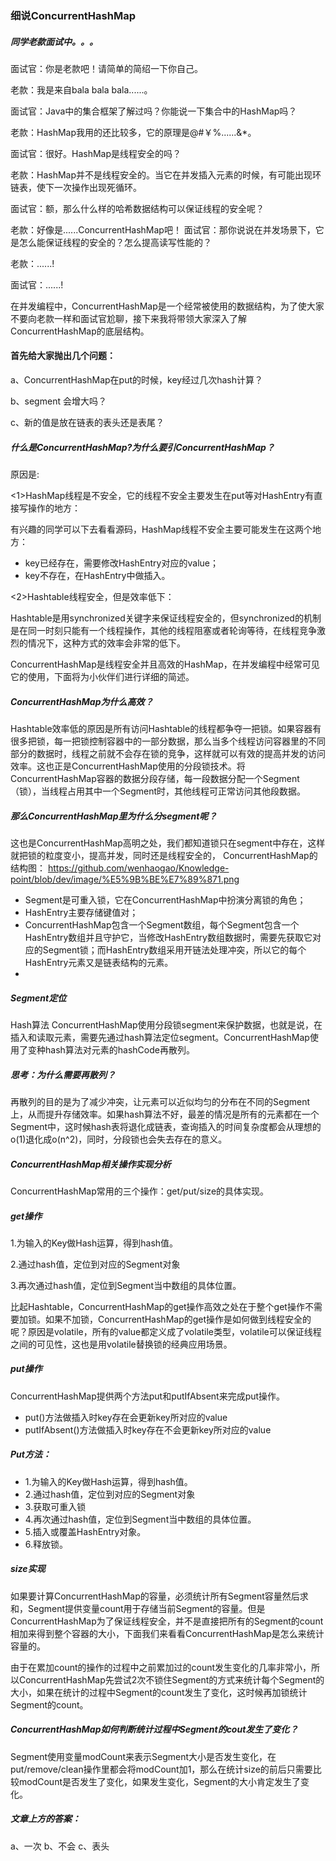 ###       细说ConcurrentHashMap
#####  同学老款面试中。。。
面试官：你是老款吧！请简单的简绍一下你自己。

老款：我是来自bala bala bala......。

面试官：Java中的集合框架了解过吗？你能说一下集合中的HashMap吗？

老款：HashMap我用的还比较多，它的原理是@#￥%......&*。

面试官：很好。HashMap是线程安全的吗？

老款：HashMap并不是线程安全的。当它在并发插入元素的时候，有可能出现环链表，使下一次操作出现死循环。

面试官：额，那么什么样的哈希数据结构可以保证线程的安全呢？

老款：好像是......ConcurrentHashMap吧！
面试官：那你说说在并发场景下，它是怎么能保证线程的安全的？怎么提高读写性能的？

老款：......!

面试官：......!

在并发编程中，ConcurrentHashMap是一个经常被使用的数据结构，为了使大家不要向老款一样和面试官尬聊，接下来我将带领大家深入了解ConcurrentHashMap的底层结构。

#### 首先给大家抛出几个问题：
a、ConcurrentHashMap在put的时候，key经过几次hash计算？

b、segment 会增大吗？

c、新的值是放在链表的表头还是表尾？

##### 什么是ConcurrentHashMap?为什么要引ConcurrentHashMap？
原因是:

<1>HashMap线程是不安全，它的线程不安全主要发生在put等对HashEntry有直接写操作的地方：

有兴趣的同学可以下去看看源码，HashMap线程不安全主要可能发生在这两个地方：

* key已经存在，需要修改HashEntry对应的value；
* key不存在，在HashEntry中做插入。

<2>Hashtable线程安全，但是效率低下：

Hashtable是用synchronized关键字来保证线程安全的，但synchronized的机制是在同一时刻只能有一个线程操作，其他的线程阻塞或者轮询等待，在线程竞争激烈的情况下，这种方式的效率会非常的低下。

ConcurrentHashMap是线程安全并且高效的HashMap，在并发编程中经常可见它的使用，下面将为小伙伴们进行详细的简述。

##### ConcurrentHashMap为什么高效？
Hashtable效率低的原因是所有访问Hashtable的线程都争夺一把锁。如果容器有很多把锁，每一把锁控制容器中的一部分数据，那么当多个线程访问容器里的不同部分的数据时，线程之前就不会存在锁的竞争，这样就可以有效的提高并发的访问效率。这也正是ConcurrentHashMap使用的分段锁技术。将ConcurrentHashMap容器的数据分段存储，每一段数据分配一个Segment（锁），当线程占用其中一个Segment时，其他线程可正常访问其他段数据。

##### 那么ConcurrentHashMap里为什么分segment呢？
这也是ConcurrentHashMap高明之处，我们都知道锁只在segment中存在，这样就把锁的粒度变小，提高并发，同时还是线程安全的，
ConcurrentHashMap的结构图：
https://github.com/wenhaogao/Knowledge-point/blob/dev/image/%E5%9B%BE%E7%89%871.png
* Segment是可重入锁，它在ConcurrentHashMap中扮演分离锁的角色；
* HashEntry主要存储键值对；
* ConcurrentHashMap包含一个Segment数组，每个Segment包含一个HashEntry数组并且守护它，当修改HashEntry数组数据时，需要先获取它对应的Segment锁；而HashEntry数组采用开链法处理冲突，所以它的每个HashEntry元素又是链表结构的元素。
* 
##### Segment定位
Hash算法
ConcurrentHashMap使用分段锁segment来保护数据，也就是说，在插入和读取元素，需要先通过hash算法定位segment。ConcurrentHashMap使用了变种hash算法对元素的hashCode再散列。

##### 思考：为什么需要再散列？
再散列的目的是为了减少冲突，让元素可以近似均匀的分布在不同的Segment上，从而提升存储效率。如果hash算法不好，最差的情况是所有的元素都在一个Segment中，这时候hash表将退化成链表，查询插入的时间复杂度都会从理想的o(1)退化成o(n^2)，同时，分段锁也会失去存在的意义。
##### ConcurrentHashMap相关操作实现分析
ConcurrentHashMap常用的三个操作：get/put/size的具体实现。
##### get操作
1.为输入的Key做Hash运算，得到hash值。

2.通过hash值，定位到对应的Segment对象

3.再次通过hash值，定位到Segment当中数组的具体位置。

比起Hashtable，ConcurrentHashMap的get操作高效之处在于整个get操作不需要加锁。如果不加锁，ConcurrentHashMap的get操作是如何做到线程安全的呢？原因是volatile，所有的value都定义成了volatile类型，volatile可以保证线程之间的可见性，这也是用volatile替换锁的经典应用场景。
##### put操作
ConcurrentHashMap提供两个方法put和putIfAbsent来完成put操作。
* put()方法做插入时key存在会更新key所对应的value 
* putIfAbsent()方法做插入时key存在不会更新key所对应的value
##### Put方法：
* 1.为输入的Key做Hash运算，得到hash值。
* 2.通过hash值，定位到对应的Segment对象
* 3.获取可重入锁
* 4.再次通过hash值，定位到Segment当中数组的具体位置。
* 5.插入或覆盖HashEntry对象。
* 6.释放锁。
##### size实现
如果要计算ConcurrentHashMap的容量，必须统计所有Segment容量然后求和，Segment提供变量count用于存储当前Segment的容量。但是ConcurrentHashMap为了保证线程安全，并不是直接把所有的Segment的count相加来得到整个容器的大小，下面我们来看看ConcurrentHashMap是怎么来统计容量的。

由于在累加count的操作的过程中之前累加过的count发生变化的几率非常小，所以ConcurrentHashMap先尝试2次不锁住Segment的方式来统计每个Segment的大小，如果在统计的过程中Segment的count发生了变化，这时候再加锁统计Segment的count。
##### ConcurrentHashMap如何判断统计过程中Segment的cout发生了变化？
Segment使用变量modCount来表示Segment大小是否发生变化，在put/remove/clean操作里都会将modCount加1，那么在统计size的前后只需要比较modCount是否发生了变化，如果发生变化，Segment的大小肯定发生了变化。
##### 文章上方的答案：
a、一次    b、不会   c、表头
